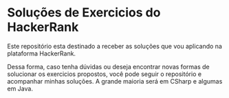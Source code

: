 # Soluções de Exercicios do HackerRank

Este repositório esta destinado a receber as soluções que vou aplicando na plataforma HackerRank.

Dessa forma, caso tenha dúvidas ou deseja encontrar novas formas de solucionar os exercicios propostos, você pode seguir o repositório e acompanhar minhas soluções. A grande maioria será em CSharp e algumas em Java.
